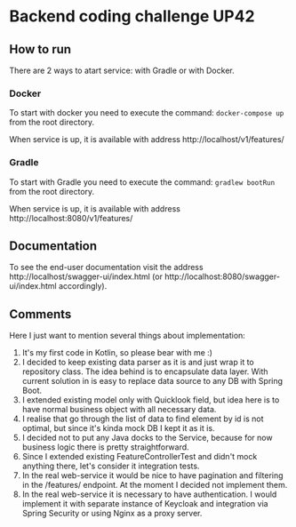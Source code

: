 # Backend coding challenge UP42
## How to run
There are 2 ways to atart service: with Gradle or with Docker. 

### Docker
To start with docker you need to execute the command:
```docker-compose up``` from the root directory. 

When service is up, it is available with address http://localhost/v1/features/

### Gradle
To start with Gradle you need to execute the command:
```gradlew bootRun``` from the root directory.

When service is up, it is available with address http://localhost:8080/v1/features/

## Documentation
To see the end-user documentation visit the address http://localhost/swagger-ui/index.html (or http://localhost:8080/swagger-ui/index.html accordingly).

## Comments 
Here I just want to mention several things about implementation:

1. It's my first code in Kotlin, so please bear with me :)
2. I decided to keep existing data parser as it is and just wrap it to repository class. The idea behind is to encapsulate data layer. With current solution in is easy to replace data source to any DB with Spring Boot.
3. I extended existing model only with Quicklook field, but idea here is to have normal business object with all necessary data.
4. I realise that go through the list of data to find element by id is not optimal, but since it's kinda mock DB I kept it as it is.
5. I decided not to put any Java docks to the Service, because for now business logic there is pretty straightforward.   
6. Since I extended existing FeatureControllerTest and didn't mock anything there, let's consider it integration tests.
7. In the real web-service it would be nice to have pagination and filtering in the /features/ endpoint. At the moment I decided not implement them.
8. In the real web-service it is necessary to have authentication. I would implement it with separate instance of Keycloak and integration via Spring Security or using Nginx as a proxy server.  